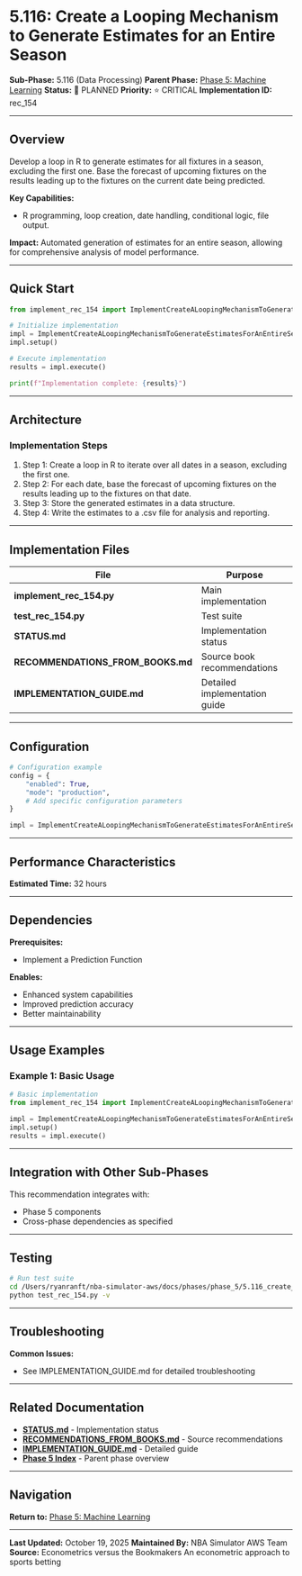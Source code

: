 # 5.116: Create a Looping Mechanism to Generate Estimates for an Entire Season

**Sub-Phase:** 5.116 (Data Processing)
**Parent Phase:** [Phase 5: Machine Learning](../PHASE_5_INDEX.md)
**Status:** 🔵 PLANNED
**Priority:** ⭐ CRITICAL
**Implementation ID:** rec_154

---

## Overview

Develop a loop in R to generate estimates for all fixtures in a season, excluding the first one. Base the forecast of upcoming fixtures on the results leading up to the fixtures on the current date being predicted.

**Key Capabilities:**
- R programming, loop creation, date handling, conditional logic, file output.

**Impact:**
Automated generation of estimates for an entire season, allowing for comprehensive analysis of model performance.

---

## Quick Start

```python
from implement_rec_154 import ImplementCreateALoopingMechanismToGenerateEstimatesForAnEntireSeason

# Initialize implementation
impl = ImplementCreateALoopingMechanismToGenerateEstimatesForAnEntireSeason()
impl.setup()

# Execute implementation
results = impl.execute()

print(f"Implementation complete: {results}")
```

---

## Architecture

### Implementation Steps

1. Step 1: Create a loop in R to iterate over all dates in a season, excluding the first one.
2. Step 2: For each date, base the forecast of upcoming fixtures on the results leading up to the fixtures on that date.
3. Step 3: Store the generated estimates in a data structure.
4. Step 4: Write the estimates to a .csv file for analysis and reporting.

---

## Implementation Files

| File | Purpose |
|------|---------|
| **implement_rec_154.py** | Main implementation |
| **test_rec_154.py** | Test suite |
| **STATUS.md** | Implementation status |
| **RECOMMENDATIONS_FROM_BOOKS.md** | Source book recommendations |
| **IMPLEMENTATION_GUIDE.md** | Detailed implementation guide |

---

## Configuration

```python
# Configuration example
config = {
    "enabled": True,
    "mode": "production",
    # Add specific configuration parameters
}

impl = ImplementCreateALoopingMechanismToGenerateEstimatesForAnEntireSeason(config=config)
```

---

## Performance Characteristics

**Estimated Time:** 32 hours

---

## Dependencies

**Prerequisites:**
- Implement a Prediction Function

**Enables:**
- Enhanced system capabilities
- Improved prediction accuracy
- Better maintainability

---

## Usage Examples

### Example 1: Basic Usage

```python
# Basic implementation
from implement_rec_154 import ImplementCreateALoopingMechanismToGenerateEstimatesForAnEntireSeason

impl = ImplementCreateALoopingMechanismToGenerateEstimatesForAnEntireSeason()
impl.setup()
results = impl.execute()
```

---

## Integration with Other Sub-Phases

This recommendation integrates with:
- Phase 5 components
- Cross-phase dependencies as specified

---

## Testing

```bash
# Run test suite
cd /Users/ryanranft/nba-simulator-aws/docs/phases/phase_5/5.116_create_a_looping_mechanism_to_generate_estimates_for_an_enti
python test_rec_154.py -v
```

---

## Troubleshooting

**Common Issues:**
- See IMPLEMENTATION_GUIDE.md for detailed troubleshooting

---

## Related Documentation

- **[STATUS.md](STATUS.md)** - Implementation status
- **[RECOMMENDATIONS_FROM_BOOKS.md](RECOMMENDATIONS_FROM_BOOKS.md)** - Source recommendations
- **[IMPLEMENTATION_GUIDE.md](IMPLEMENTATION_GUIDE.md)** - Detailed guide
- **[Phase 5 Index](../PHASE_5_INDEX.md)** - Parent phase overview

---

## Navigation

**Return to:** [Phase 5: Machine Learning](../PHASE_5_INDEX.md)

---

**Last Updated:** October 19, 2025
**Maintained By:** NBA Simulator AWS Team
**Source:** Econometrics versus the Bookmakers An econometric approach to sports betting
